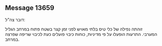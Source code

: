 ## Message 13659

דובר צה"ל:

זוהתה נפילה של כלי טיס בלתי מאויש לפני זמן קצר בשטח פתוח במרחב הגליל המערבי. 
התרעות הופעלו על פי מדיניות, כוחות כיבוי פועלים כעת לכיבוי שריפה שפרצה במרחב.

